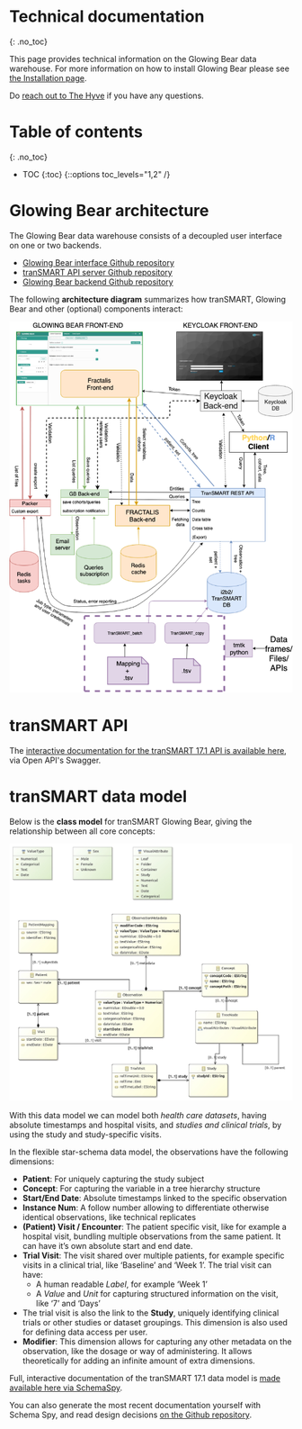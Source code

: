 # Technical documentation
{: .no_toc}

This page provides technical information on the Glowing Bear data warehouse. For
more information on how to install Glowing Bear please see
[the Installation page](/docs/installation).

Do [reach out to The Hyve](https://thehyve.nl/contact/) if you have any
questions.

# Table of contents
{: .no_toc}

* TOC
{:toc}
{::options toc_levels="1,2" /}

# Glowing Bear architecture

The Glowing Bear data warehouse consists of a decoupled user interface on one or
two backends.

* [Glowing Bear interface Github repository](https://github.com/thehyve/glowing-bear)
* [tranSMART API server Github repository](https://github.com/thehyve/transmart-core)
* [Glowing Bear backend Github repository](https://github.com/thehyve/gb-backend)

The following **architecture diagram** summarizes how tranSMART, Glowing Bear and
other (optional) components interact:


![Glowing Bear and tranSMART architecture][Glowing_Bear_TranSMART_architecture]

# tranSMART API

The [interactive documentation for the tranSMART 17.1 API is available here](https://transmart.thehyve.net/open-api/), via Open API's Swagger.

# tranSMART data model

Below is the **class model** for tranSMART Glowing Bear, giving the relationship
between all core concepts:

![tranSMART Glowing Bear class diagram][transmart_gb_class_diagram]

With this data model we can model both *health care datasets*, having absolute
timestamps and hospital visits, and *studies and clinical trials*, by using the
study and study-specific visits.

In the flexible star-schema data model, the observations have the following dimensions:
* **Patient**: For uniquely capturing the study subject
* **Concept**: For capturing the variable in a tree hierarchy structure
* **Start/End Date**: Absolute timestamps linked to the specific observation
* **Instance Num**: A follow number allowing to differentiate otherwise identical observations, like technical replicates
* **(Patient) Visit / Encounter**: The patient specific visit, like for example a hospital visit, bundling multiple observations from the same patient. It can have it’s own absolute start and end date.
* **Trial Visit**: The visit shared over multiple patients, for example specific visits in a clinical trial, like ‘Baseline’ and ‘Week 1’.
The trial visit can have:
   * A human readable *Label*, for example ‘Week 1’
   * A *Value* and *Unit* for capturing structured information on the visit, like ‘7’ and ‘Days’
* The trial visit is also the link to the **Study**, uniquely identifying clinical trials or other studies or dataset groupings. This dimension is also used for defining data access per user.
* **Modifier**: This dimension allows for capturing any other metadata on the observation, like the dosage or way of administering. It allows theoretically for adding an infinite amount of extra dimensions.

Full, interactive documentation of the tranSMART 17.1 data model is [made
available here via SchemaSpy](https://thehyve.github.io/transmart-core-db-doc/).

You can also generate the most recent documentation yourself with Schema Spy,
and read design decisions [on the Github repository](https://github.com/thehyve/transmart-core/tree/dev/transmart-data/db-doc).


[Glowing_Bear_TranSMART_architecture]: /docs/images/Glowing_Bear_TranSMART_architecture.png
[transmart_gb_class_diagram]: /docs/images/transmart_gb_class_diagram.jpg
